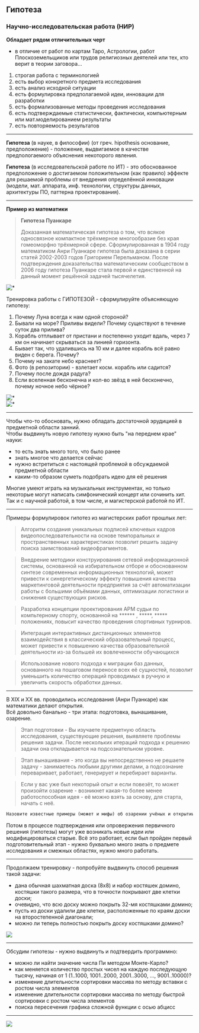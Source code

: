 ## Гипотеза  

### Научно-исследовательская работа (НИР)

**Обладает рядом отличительных черт**  

- в отличие от работ по картам Таро, Астрологии, работ Плоскоземельщиков или трудов религиозных деятелей или тех, кто верит в теории заговора...  

1. строгая работа с терминологией  
2. есть выбор конкретного предмета исследования  
3. есть анализ исходной ситуации  
4. есть формулировка предполагаемой идеи, инновации для разработки  
5. есть формализованные методы проведения исследования  
6. есть подтверждаемые статистически, фактически, компьютерным или мат.моделированием результаты  
7. есть повторяемость результатов  

---  

**Гипотеза** (в науке, в философии) (от греч. hipothesis основание, предположение) - положение, выдвигаемое в качестве предпологаемого объяснения некоторого явления.  

**Гипотеза** (в исследовательской работе по ИТ) - это обоснованное предположение о достигаемом положительном (как правило) эффекте для решаемой проблемы от внедрения определённой инновации (модели, мат. аппарата, инф. технологии, структуры данных, архитектуры ПО, паттерна проектирования).  

---  

**Пример из математики**  

> **Гипотеза Пуанкаре**
>
> Доказанная математическая гипотеза о том, что всякое односвязное компактное трёхмерное многообразие без края гомеоморфно трёхмерной сфере.
> Сформулированная в 1904 году математиком Анри Пуанкаре гипотеза была доказана в серии статей 2002-2003 годов Григорием Перельманом.
> После подтверждения доказательства математическим сообществом в 2006 году гипотеза Пуанкаре стала первой и единственной на данный момент решённой задачей тысячелетия.

![*](./puankare.jpg)  

Тренировка работы с ГИПОТЕЗОЙ - сформулируйте объясняющую гипотезу:  

1. Почему Луна всегда к нам одной стороной?  
2. Бывали на море? Приливы видели? Почему существуют в течение суток два прилива?  
3. Корабль отплывает от пристани и постепенно уходит вдаль, через 7 км он начинает скрываться за линией горизонта.  
4. Бывает так, что удалившись на 10 км и далее корабль всё равно виден с берега. Почему?
5. Почему на закате небо краснеет?  
6. Фото (в репозитории) - взлетает косм. корабль или садится?  
7. Почему после дождя радуга?  
8. Если вселенная бесконечна и кол-во звёзд в ней бесконечно, почему ночное небо чёрное?

![*](./gorizont.jpg)  
![*](./shuttle.png)  

---  

Чтобы что-то обосновать, нужно обладать достаточной эрудицией в предметной области занний.  
Чтобы выдвинуть новую гипотезу нужно быть "на переднем крае" науки:  
* то есть знать много того, что было ранее  
* знать многое что делается сейчас  
* нужно встретиться с настоящей проблемой в обсуждаемой предметной области  
* каким-то образом суметь подобрать идею для её решения  

Многие умеют играть на музыкальных инструментах, но только некоторые могут написать симфонический концерт или сочинить хит. Так и с научной работой, в том числе, и магистерской работой по ИТ.  

---  

Примеры формулировок гипотез из магистерских работ прошлых лет:  

> Алгоритм создания уникальных подписей ключевых кадров видеопоследовательности на основе темпоральных и пространственных характеристиках позволит решить задачу поиска заимствований видеофрагментов.  

> Внедрение методики конструирования сетевой информационной системы, основанной на избирательном отборе и обоснованном синтезе современных информационных технологий, может привести к синергетическому эффекту повышения качества маркетинговой деятельности предприятия за счёт автоматизации работы с большими объёмами данных, оптимизации логистики и снижения существующих рисков.

> Разработка концепции проектирования АРМ судьи по компьтерному спорту, основанной на ****** , *****, ***** положениях, повысит качество проведения спортивных турниров.

> Интеграция интерактивных дистанционных элементов взаимодействия в классический образовательный процесс, может привести к повышению качества образовательной деятельности из-за большей их вовлеченности обучающихся

> Использование нового подхода к миграции баз данных, основанного на пошаговом переносе всех её сущностей, позволит уменьшить количество операций проводимых в ручную и увеличить скорость обработки данных.

---  

В XIX и XX вв. проводились исследования (Анри Пуанкаре) как математики делают открытия.  
Всё довольно банально -  три этапа: подготовка, вынашивание, озарение.  
> Этап подготовки - Вы изучаете предметную область исследования, существующие решения, выявляете проблемы решения задачи. После нескольких итераций подхода к решению задачи она откладывается на подсознательном уровне.  

> Этап вынашивания - это когда вы непосредственно не решаете задачу - занимаетесь любыми другими делами, а подсознание переваривает, работает, генерирует и перебирает варианты. 

> Если у вас уже был некоторый опыт и если повезёт, то может произойти озарение - возникнет какая-то более менее работоспособная идея - её можно взять за основу, для старта, начать с неё.

```txt
Назовите известные примеры (может и мифы) об озарении учёных и открытии ими новых закономерностей.  
```

Потом в процессе подтверждения или опровержения первичного решения (гипотезы) могут уже возникать новые идеи или модифицироваться старые. Всё это работает, если был пройден первый подготовительный этап - нужно буквально много знать о предмете исследования и смежных областях, нужно много работать.  

---  

Продолжаем тренировку - попробуйте выдвинуть способ решения такой задачи:  

- дана обычная шахматная доска (8х8) и набор костяшек домино, костяшки такого размера, что в точности покрывают две клетки доски;
- очевидно, что всю доску можно покрыть 32-мя костяшками домино;
- пусть из доски удалили две клетки, расположенные по краям доски на второстепенной диагонали;
- можно ли теперь полностью покрыть доску костяшками домино?

![](./domino.png)  

---  

Обсудим гипотезы - нужно выдвинуть и подтвердить программно:  

- можно ли найти значение числа Пи методом Монте-Карло?  
- как меняется количество простых чисел на каждую последующую тысячу, начиная от 1 (1..1000, 1001..2000, 2001..3000, ..., 9001..10000)?  
- изменение длительности сортировки массива по методу вставки с ростом числа элементов  
- изменение длительности сортировки массива по методу быстрой сортировки с ростом числа элементов  
- поиска пересечения графика сложной функции с осью абцисс  

---  

![](./prostie.jpg)  

